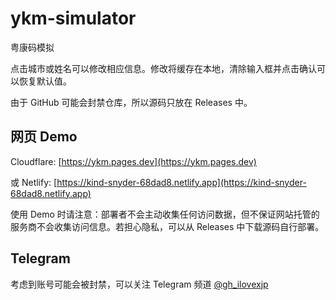 # ykm-simulator
粤康码模拟

点击城市或姓名可以修改相应信息。修改将缓存在本地，清除输入框并点击确认可以恢复默认值。

由于 GitHub 可能会封禁仓库，所以源码只放在 Releases 中。

## 网页 Demo

Cloudflare: [https://ykm.pages.dev](https://ykm.pages.dev)

或 Netlify: [https://kind-snyder-68dad8.netlify.app](https://kind-snyder-68dad8.netlify.app)

使用 Demo 时请注意：部署者不会主动收集任何访问数据，但不保证网站托管的服务商不会收集访问信息。若担心隐私，可以从 Releases 中下载源码自行部署。

## Telegram

考虑到账号可能会被封禁，可以关注 Telegram 频道 [@gh_ilovexjp](https://t.me/gh_ilovexjp)
